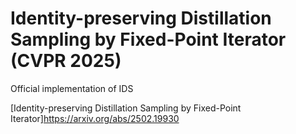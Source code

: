 # Identity-preserving Distillation Sampling by Fixed-Point Iterator (CVPR 2025)
Official implementation of IDS

[Identity-preserving Distillation Sampling by Fixed-Point Iterator]<https://arxiv.org/abs/2502.19930>
